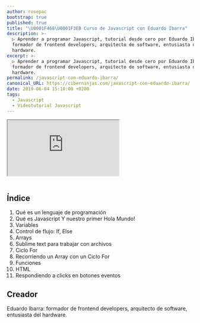 ```yaml
---
author: rosepac
bootstrap: true
published: true
title: "\U0001F468‍\U0001F3EB Curso de Javascript con Eduardo Ibarra"
description: >-
  ▷ Aprender a programar Javascript, tutorial desde cero por Eduardo Ibarra:
  formador de frontend developers, arquitecto de software, entusiasta del
  hardware.
excerpt: >-
  ▷ Aprender a programar Javascript, tutorial desde cero por Eduardo Ibarra:
  formador de frontend developers, arquitecto de software, entusiasta del
  hardware.
permalink: /javascript-con-eduardo-ibarra/
canonical_URL: https://ciberninjas.com/javascript-con-eduardo-ibarra/
date: 2019-06-04 15:10:00 +0200
tags:
  - Javascript
  - Videotutorial Javascript
---
```


<div class="embed-responsive embed-responsive-16by9">
  <iframe class="embed-responsive-item" src="https://www.youtube-nocookie.com/embed/videoseries?list=PLTlBeKQnFKtIU7Ap4jNX513lI1bC9m01X" allowfullscreen></iframe>
</div><br/>

## Índice

1. Qué es un lenguaje de programación
2. Qué es Javascript Y nuestro primer Hola Mundo\!
3. Variables
4. Control de flujo: If, Else
5. Arrays
6. Sublime text para trabajar con archivos
7. Ciclo For
8. Recorriendo un Array con un Ciclo For
9. Funciones
10. HTML
11. Respondiendo a clicks en botones eventos

## Creador

Eduardo Ibarra: formador de frontend developers, arquitecto de software, entusiasta del hardware.